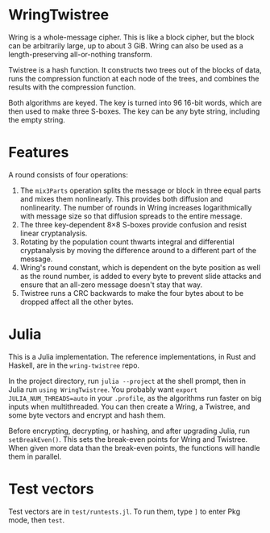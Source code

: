# WringTwistree
Wring is a whole-message cipher. This is like a block cipher, but the block can be arbitrarily large, up to about 3 GiB. Wring can also be used as a length-preserving all-or-nothing transform.

Twistree is a hash function. It constructs two trees out of the blocks of data, runs the compression function at each node of the trees, and combines the results with the compression function.

Both algorithms are keyed. The key is turned into 96 16-bit words, which are then used to make three S-boxes. The key can be any byte string, including the empty string.

# Features
A round consists of four operations:

1. The `mix3Parts` operation splits the message or block in three equal parts and mixes them nonlinearly. This provides both diffusion and nonlinearity. The number of rounds in Wring increases logarithmically with message size so that diffusion spreads to the entire message.
2. The three key-dependent 8×8 S-boxes provide confusion and 
resist linear cryptanalysis.
3. Rotating by the population count thwarts integral and differential cryptanalysis by moving the difference around to a different part of the message.
4. Wring's round constant, which is dependent on the byte position as well as the round number, is added to every byte to prevent slide attacks and ensure that an all-zero message doesn't stay that way.
4. Twistree runs a CRC backwards to make the four bytes about to be dropped affect all the other bytes.

# Julia
This is a Julia implementation. The reference implementations, in Rust and Haskell, are in the `wring-twistree` repo.

In the project directory, run `julia --project` at the shell prompt, then in Julia run `using WringTwistree`. You probably want `export JULIA_NUM_THREADS=auto` in your `.profile`, as the algorithms run faster on big inputs when multithreaded. You can then create a Wring, a Twistree, and some byte vectors and encrypt and hash them.

Before encrypting, decrypting, or hashing, and after upgrading Julia, run `setBreakEven()`. This sets the break-even points for Wring and Twistree. When given more data than the break-even points, the functions will handle them in parallel.

# Test vectors
Test vectors are in `test/runtests.jl`. To run them, type `]` to enter Pkg mode, then `test`.
